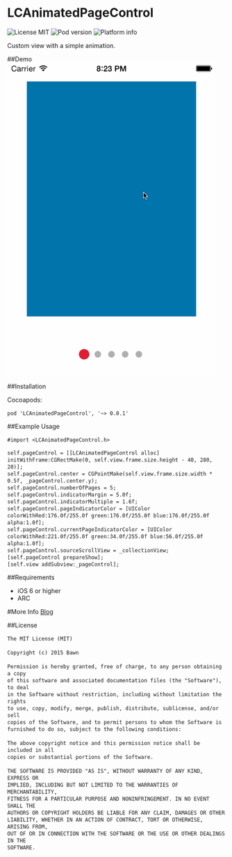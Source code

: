 # LCAnimatedPageControl

![License MIT](https://img.shields.io/dub/l/vibe-d.svg)
![Pod version](http://img.shields.io/cocoapods/v/LCAnimatedPageControl.svg?style=flat)
![Platform info](http://img.shields.io/cocoapods/p/LCAnimatedPageControl.svg?style=flat)


Custom view with a simple animation.

##Demo
![1](demo.gif)

##Installation

Cocoapods:
```
pod 'LCAnimatedPageControl', '~> 0.0.1'
```

##Example Usage
```
#import <LCAnimatedPageControl.h>
```
```
self.pageControl = [[LCAnimatedPageControl alloc] initWithFrame:CGRectMake(0, self.view.frame.size.height - 40, 280, 20)];
self.pageControl.center = CGPointMake(self.view.frame.size.width * 0.5f, _pageControl.center.y);
self.pageControl.numberOfPages = 5;
self.pageControl.indicatorMargin = 5.0f;
self.pageControl.indicatorMultiple = 1.6f;
self.pageControl.pageIndicatorColor = [UIColor colorWithRed:176.0f/255.0f green:176.0f/255.0f blue:176.0f/255.0f alpha:1.0f];
self.pageControl.currentPageIndicatorColor = [UIColor colorWithRed:221.0f/255.0f green:34.0f/255.0f blue:56.0f/255.0f alpha:1.0f];
self.pageControl.sourceScrollView = _collectionView;
[self.pageControl prepareShow];
[self.view addSubview:_pageControl];
```

##Requirements
* iOS 6 or higher
* ARC

#More Info
[Blog](http://bawn.github.io/ios/uipagecontrol/2015/06/16/LCAnimatedPageControl.html)

##License
```
The MIT License (MIT)

Copyright (c) 2015 Bawn

Permission is hereby granted, free of charge, to any person obtaining a copy
of this software and associated documentation files (the "Software"), to deal
in the Software without restriction, including without limitation the rights
to use, copy, modify, merge, publish, distribute, sublicense, and/or sell
copies of the Software, and to permit persons to whom the Software is
furnished to do so, subject to the following conditions:

The above copyright notice and this permission notice shall be included in all
copies or substantial portions of the Software.

THE SOFTWARE IS PROVIDED "AS IS", WITHOUT WARRANTY OF ANY KIND, EXPRESS OR
IMPLIED, INCLUDING BUT NOT LIMITED TO THE WARRANTIES OF MERCHANTABILITY,
FITNESS FOR A PARTICULAR PURPOSE AND NONINFRINGEMENT. IN NO EVENT SHALL THE
AUTHORS OR COPYRIGHT HOLDERS BE LIABLE FOR ANY CLAIM, DAMAGES OR OTHER
LIABILITY, WHETHER IN AN ACTION OF CONTRACT, TORT OR OTHERWISE, ARISING FROM,
OUT OF OR IN CONNECTION WITH THE SOFTWARE OR THE USE OR OTHER DEALINGS IN THE
SOFTWARE.

```
